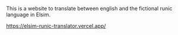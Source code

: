 This is a website to translate between english and the fictional runic language in Elsim.

https://elsim-runic-translator.vercel.app/
